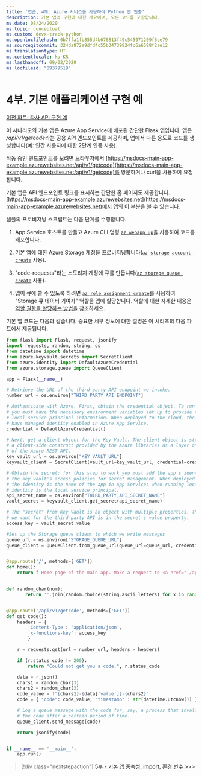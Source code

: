 ```yaml
---
title: '연습, 4부: Azure 서비스를 사용하여 Python 앱 인증'
description: 기본 앱의 구현에 대한 개요이며, 모든 코드를 포함합니다.
ms.date: 08/24/2020
ms.topic: conceptual
ms.custom: devx-track-python
ms.openlocfilehash: 0b7ffa1fb855d4b676813f49c545071209f6ce79
ms.sourcegitcommit: 324da872a9dfd4c55b34739824fc6a6598f2ae12
ms.translationtype: HT
ms.contentlocale: ko-KR
ms.lasthandoff: 09/02/2020
ms.locfileid: "89379519"
---
```

# <a name="part-4-example-main-application-implementation"></a>4부. 기본 애플리케이션 구현 예

[이전 파트: 타사 API 구현 예](walkthrough-tutorial-authentication-03.md)

이 시나리오의 기본 앱은 Azure App Service에 배포된 간단한 Flask 앱입니다. 앱은 */api/v1/getcode*라는 공용 API 엔드포인트를 제공하며, 앱에서 다른 용도로 코드를 생성합니다(예: 인간 사용자에 대한 2단계 인증 사용).

작동 중인 엔드포인트를 보려면 브라우저에서 [https://msdocs-main-app-example.azurewebsites.net/api/v1/getcode](https://msdocs-main-app-example.azurewebsites.net/api/v1/getcode)를 방문하거나 curl을 사용하여 요청합니다.

기본 앱은 API 엔드포인트 링크를 표시하는 간단한 홈 페이지도 제공합니다. [https://msdocs-main-app-example.azurewebsites.net](https://msdocs-main-app-example.azurewebsites.net)에서 앱의 이 부분을 볼 수 있습니다.

샘플의 프로비저닝 스크립트는 다음 단계를 수행합니다.

1. App Service 호스트를 만들고 Azure CLI 명령 [`az webapp up`](/cli/azure/webapp?view=azure-cli-latest#az-webapp-up)을 사용하여 코드를 배포합니다.

1. 기본 앱에 대한 Azure Storage 계정을 프로비저닝합니다([`az storage account create`](/cli/azure/storage/account?view=azure-cli-latest#az-storage-account-create) 사용).

1. "code-requests"라는 스토리지 계정에 큐를 만듭니다([`az storage queue create`](/cli/azure/storage/queue?view=azure-cli-latest#az-storage-queue-create) 사용).

1. 앱이 큐에 쓸 수 있도록 하려면 [`az role assignment create`](/cli/azure/role/assignment?view=azure-cli-latest#az-role-assignment-create)를 사용하여 "Storage 큐 데이터 기여자" 역할을 앱에 할당합니다. 역할에 대한 자세한 내용은 [역할 권한을 할당하는 방법](how-to-assign-role-permissions.md)을 참조하세요.

기본 앱 코드는 다음과 같습니다. 중요한 세부 정보에 대한 설명은 이 시리즈의 다음 파트에서 제공됩니다.

```python
from flask import Flask, request, jsonify
import requests, random, string, os
from datetime import datetime
from azure.keyvault.secrets import SecretClient
from azure.identity import DefaultAzureCredential
from azure.storage.queue import QueueClient

app = Flask(__name__)

# Retrieve the URL of the third-party API endpoint we invoke.
number_url = os.environ["THIRD_PARTY_API_ENDPOINT"]

# Authenticate with Azure. First, obtain the credential object. To run locally,
# you must have the necessary environment variables set up to provide the
# local service principal information. When deployed to the cloud, the app must
# have managed identity enabled in Azure App Service.
credential = DefaultAzureCredential()

# Next, get a client object for the Key Vault. The client object is strictly
# a client-side construct provided by the Azure libraries as a layer on top
# of the Azure REST API.
key_vault_url = os.environ["KEY_VAULT_URL"]
keyvault_client = SecretClient(vault_url=key_vault_url, credential=credential)

# Obtain the secret: for this step to work you must add the app's identity to
# the key vault's access policies for secret management. When deployed to the cloud
# the identity is the name of the app in App Service; when running locally, the
# identity is the local service principal.
api_secret_name = os.environ["THIRD_PARTY_API_SECRET_NAME"]
vault_secret = keyvault_client.get_secret(api_secret_name)

# The "secret" from Key Vault is an object with multiple properties. The access key
# we want for the third-party API is in the secret's value property.
access_key = vault_secret.value

#Set up the Storage queue client to which we write messages
queue_url = os.environ["STORAGE_QUEUE_URL"]
queue_client = QueueClient.from_queue_url(queue_url=queue_url, credential=credential)


@app.route('/', methods=['GET'])
def home():
    return f'Home page of the main app. Make a request to <a href="./api/v1/getcode">/api/v1/getcode</a>.'


def random_char(num):
       return ''.join(random.choice(string.ascii_letters) for x in range(num))


@app.route('/api/v1/getcode', methods=['GET'])
def get_code():
    headers = {
        'Content-Type': 'application/json',
        'x-functions-key': access_key
        }

    r = requests.get(url = number_url, headers = headers)

    if (r.status_code != 200):
        return "Could not get you a code.", r.status_code

    data = r.json()
    chars1 = random_char(3)
    chars2 = random_char(3)
    code_value = f"{chars1}-{data['value']}-{chars2}"
    code = { "code": code_value, "timestamp" : str(datetime.utcnow()) }

    # Log a queue message with the code for, say, a process that invalidates
    # the code after a certain period of time.
    queue_client.send_message(code)

    return jsonify(code)


if __name__ == '__main__':
    app.run()
```

> [!div class="nextstepaction"]
> [5부 - 기본 앱 종속성, import, 환경 변수 >>>](walkthrough-tutorial-authentication-05.md)
